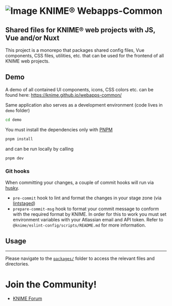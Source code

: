 # ![Image](https://www.knime.com/sites/default/files/knime_logo_github_40x40_4layers.png) KNIME® Webapps-Common

## Shared files for KNIME® web projects with JS, Vue and/or Nuxt

This project is a monorepo that packages shared config files, Vue components, CSS files, utilities, etc. that can be used for the frontend
of all KNIME web projects.

## Demo

A demo of all contained UI components, icons, CSS colors etc. can be found here:
https://knime.github.io/webapps-common/

Same application also serves as a development environment (code lives in `demo` folder)

```sh
cd demo
```

You must install the dependencies only with [PNPM]

```sh
pnpm install
```

and can be run locally by calling

```sh
pnpm dev
```

### Git hooks

When committing your changes, a couple of commit hooks will run via [husky].

- `pre-commit` hook to lint and format the changes in your stage zone (via [lintstaged])
- `prepare-commit-msg` hook to format your commit message to conform with the required format by KNIME. In order for this to work you must set environment variables with your Atlassian email and API token. Refer to `@knime/eslint-config/scripts/README.md` for more information.

## Usage

---

Please navigate to the [`packages/`](packages) folder to access the relevant files and directories.

# Join the Community!

- [KNIME Forum](https://forum.knime.com/)

[PNPM]: https://pnpm.io/
[husky]: https://www.npmjs.com/package/husky
[lintstaged]: https://github.com/okonet/lint-staged
